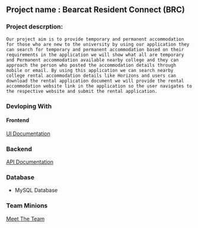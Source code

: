 ## Project name : Bearcat Resident Connect (BRC)

### Project descrption:

`Our project aim is to provide temporary and permanent accommodation for those who are new to the university by using our application they can search for temporary and permanent accommodation based on their requirements in the application we will show what all are temporary and Permanent accommodation available nearby college and they can approach the person who posted the accommodation details through mobile or email. By using this application we can search nearby college rental accommodation details like Horizons and users can download the rental application document we will provide the rental accommodation website link in the application so the user navigates to the respective website and submit the rental application.`

### Devloping With

#### Frontend

[UI Documentation](./UI/README.md)

### Backend

[API Documentation](./api/README.md)

### Database

- MySQL Database

### Team Minions

[Meet The Team](https://github.com/BearcatResidentConnect/BRC/wiki/Meet-The-Team)
